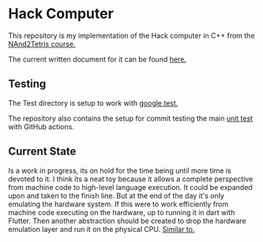# Hack Computer

This repository is my implementation of the Hack computer in C++ from the
[NAnd2Tetris course.](https://www.coursera.org/learn/build-a-computer)

The current written document for it can be found [here.](Current/markdown/index.md#hackcomputer)

## Testing

The Test directory is setup to work with [google test.](https://github.com/google/googletest)

The repository also contains the setup for commit testing the main [unit test](Test)
with GitHub actions.

## Current State

Is a work in progress, its on hold for the time being until more time is devoted to
it. I think its a neat toy because it allows a complete perspective from machine code 
to high-level language execution. It could be expanded upon and taken to the finish line. 
But at the end of the day it's only emulating the hardware system. If this were to work 
efficiently from machine code executing on the hardware, up to running it in dart with Flutter. 
Then another abstraction should be created to drop the hardware emulation layer and run it 
on the physical CPU. [Similar to.](https://github.com/CharlesCarley/ToyVM)
